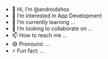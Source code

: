 - 👋 Hi, I’m @androidshox
- 👀 I’m interested in App Development
- 🌱 I’m currently learning ...
- 💞️ I’m looking to collaborate on ...
- 📫 How to reach me ...
- 😄 Pronouns: ...
- ⚡ Fun fact: ...

<!---
androidshox/androidshox is a ✨ special ✨ repository because its `README.md` (this file) appears on your GitHub profile.
You can click the Preview link to take a look at your changes.
--->
